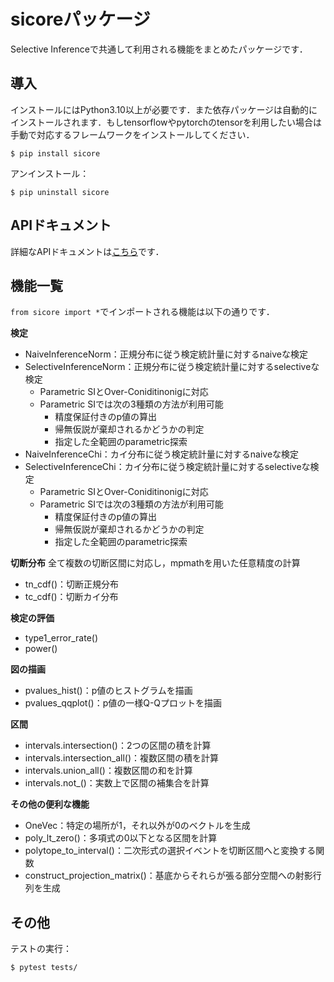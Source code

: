 # sicoreパッケージ
Selective Inferenceで共通して利用される機能をまとめたパッケージです．

## 導入
インストールにはPython3.10以上が必要です．また依存パッケージは自動的にインストールされます．もしtensorflowやpytorchのtensorを利用したい場合は手動で対応するフレームワークをインストールしてください．
```
$ pip install sicore
```
アンインストール：
```
$ pip uninstall sicore
```

## APIドキュメント
詳細なAPIドキュメントは[こちら](https://shirara1016.github.io/sicore/)です．

## 機能一覧
`from sicore import *`でインポートされる機能は以下の通りです．

**検定**
- NaiveInferenceNorm：正規分布に従う検定統計量に対するnaiveな検定
- SelectiveInferenceNorm：正規分布に従う検定統計量に対するselectiveな検定
    - Parametric SIとOver-Coniditinonigに対応
    - Parametric SIでは次の3種類の方法が利用可能
        - 精度保証付きのp値の算出
        - 帰無仮説が棄却されるかどうかの判定
        - 指定した全範囲のparametric探索
- NaiveInferenceChi：カイ分布に従う検定統計量に対するnaiveな検定
- SelectiveInferenceChi：カイ分布に従う検定統計量に対するselectiveな検定
    - Parametric SIとOver-Coniditinonigに対応
    - Parametric SIでは次の3種類の方法が利用可能
        - 精度保証付きのp値の算出
        - 帰無仮説が棄却されるかどうかの判定
        - 指定した全範囲のparametric探索

**切断分布**
全て複数の切断区間に対応し，mpmathを用いた任意精度の計算
- tn_cdf()：切断正規分布
- tc_cdf()：切断カイ分布

**検定の評価**
- type1_error_rate()
- power()

**図の描画**
- pvalues_hist()：p値のヒストグラムを描画
- pvalues_qqplot()：p値の一様Q-Qプロットを描画

**区間**
- intervals.intersection()：2つの区間の積を計算
- intervals.intersection_all()：複数区間の積を計算
- intervals.union_all()：複数区間の和を計算
- intervals.not_()：実数上で区間の補集合を計算

**その他の便利な機能**
- OneVec：特定の場所が1，それ以外が0のベクトルを生成
- poly_lt_zero()：多項式の0以下となる区間を計算
- polytope_to_interval()：二次形式の選択イベントを切断区間へと変換する関数
- construct_projection_matrix()：基底からそれらが張る部分空間への射影行列を生成

## その他
テストの実行：
```
$ pytest tests/
```
